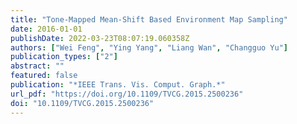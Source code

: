 ```yaml
---
title: "Tone-Mapped Mean-Shift Based Environment Map Sampling"
date: 2016-01-01
publishDate: 2022-03-23T08:07:19.060358Z
authors: ["Wei Feng", "Ying Yang", "Liang Wan", "Changguo Yu"]
publication_types: ["2"]
abstract: ""
featured: false
publication: "*IEEE Trans. Vis. Comput. Graph.*"
url_pdf: "https://doi.org/10.1109/TVCG.2015.2500236"
doi: "10.1109/TVCG.2015.2500236"
---
```


